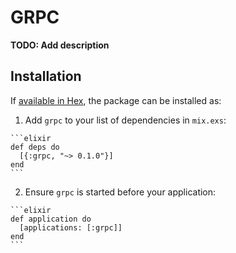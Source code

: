 # GRPC

**TODO: Add description**

## Installation

If [available in Hex](https://hex.pm/docs/publish), the package can be installed as:

  1. Add `grpc` to your list of dependencies in `mix.exs`:

    ```elixir
    def deps do
      [{:grpc, "~> 0.1.0"}]
    end
    ```

  2. Ensure `grpc` is started before your application:

    ```elixir
    def application do
      [applications: [:grpc]]
    end
    ```

